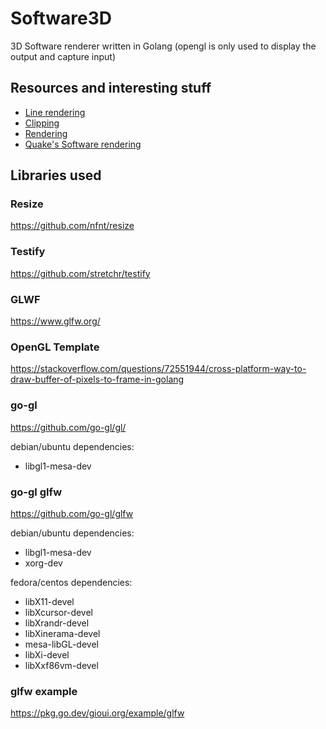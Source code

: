 # Software3D

3D Software renderer written in Golang (opengl is only used to display the output and capture input)

## Resources and interesting stuff

- [Line rendering](https://gabrielgambetta.com/computer-graphics-from-scratch/06-lines.html)
- [Clipping](https://www.cubic.org/docs/3dclip.htm)
- [Rendering](https://www.scratchapixel.com/)
- [Quake's Software rendering](https://www.bluesnews.com/abrash/contents.shtml)

## Libraries used

### Resize

https://github.com/nfnt/resize

### Testify

https://github.com/stretchr/testify

### GLWF

https://www.glfw.org/

### OpenGL Template

https://stackoverflow.com/questions/72551944/cross-platform-way-to-draw-buffer-of-pixels-to-frame-in-golang

### go-gl

https://github.com/go-gl/gl/

debian/ubuntu dependencies:

- libgl1-mesa-dev

### go-gl glfw

https://github.com/go-gl/glfw

debian/ubuntu dependencies:

- libgl1-mesa-dev
- xorg-dev

fedora/centos dependencies:

- libX11-devel
- libXcursor-devel
- libXrandr-devel
- libXinerama-devel
- mesa-libGL-devel
- libXi-devel
- libXxf86vm-devel

### glfw example

https://pkg.go.dev/gioui.org/example/glfw
